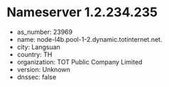 # Nameserver 1.2.234.235

* as_number: 23969
* name: node-l4b.pool-1-2.dynamic.totinternet.net.
* city: Langsuan
* country: TH
* organization: TOT Public Company Limited
* version: Unknown
* dnssec: false
